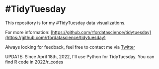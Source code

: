 # #TidyTuesday

This repository is for my #TidyTuesday data visualizations.

For more information: [https://github.com/rfordatascience/tidytuesday](https://github.com/rfordatascience/tidytuesday)

Always looking for feedback, feel free to contact me via [Twitter](https://twitter.com/valdezdata)

UPDATE: Since April 18th, 2022, I'll use Python for TidyTuesday.
You can find R code in 2022/r_codes
